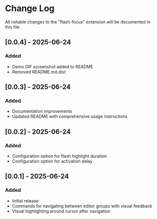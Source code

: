 # Change Log

All notable changes to the "flash-focus" extension will be documented in this file.

## [0.0.4] - 2025-06-24

### Added
- Demo GIF screenshot added to README
- Removed README.md.dist

## [0.0.3] - 2025-06-24

### Added
- Documentation improvements
- Updated README with comprehensive usage instructions

## [0.0.2] - 2025-06-24

### Added
- Configuration option for flash highlight duration
- Configuration option for activation delay

## [0.0.1] - 2025-06-24

### Added
- Initial release
- Commands for navigating between editor groups with visual feedback
- Visual highlighting around cursor after navigation